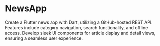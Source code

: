 # NewsApp
Create a Flutter news app with Dart, utilizing a GitHub-hosted REST API. Features include category navigation, search functionality, and offline access. Develop sleek UI components for article display and detail views, ensuring a seamless user experience.
